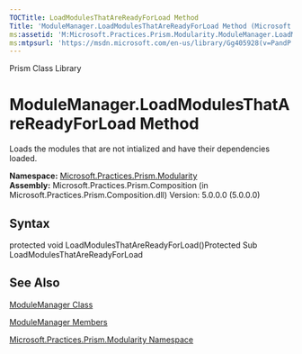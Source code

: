 ```yaml
---
TOCTitle: LoadModulesThatAreReadyForLoad Method
Title: 'ModuleManager.LoadModulesThatAreReadyForLoad Method (Microsoft.Practices.Prism.Modularity)'
ms:assetid: 'M:Microsoft.Practices.Prism.Modularity.ModuleManager.LoadModulesThatAreReadyForLoad'
ms:mtpsurl: 'https://msdn.microsoft.com/en-us/library/Gg405928(v=PandP.50)'
---
```


Prism Class Library

ModuleManager.LoadModulesThatAreReadyForLoad Method
=======================================================

Loads the modules that are not intialized and have their dependencies loaded.

**Namespace:** [Microsoft.Practices.Prism.Modularity](https://msdn.microsoft.com/n:microsoft.practices.prism.modularity)
**Assembly:** Microsoft.Practices.Prism.Composition (in Microsoft.Practices.Prism.Composition.dll) Version: 5.0.0.0 (5.0.0.0)

## Syntax


<span id="syntaxToggle"></span>protected void LoadModulesThatAreReadyForLoad()Protected Sub LoadModulesThatAreReadyForLoad

See Also
--------


[ModuleManager Class](https://msdn.microsoft.com/t:microsoft.practices.prism.modularity.modulemanager)

[ModuleManager Members](https://msdn.microsoft.com/allmembers.t:microsoft.practices.prism.modularity.modulemanager)

[Microsoft.Practices.Prism.Modularity Namespace](https://msdn.microsoft.com/n:microsoft.practices.prism.modularity)
